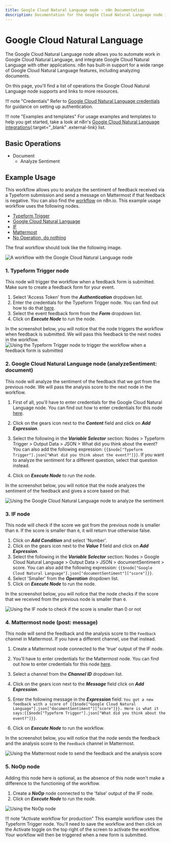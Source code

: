 ```yaml
---
title: Google Cloud Natural Language node - n8n Documentation
description: Documentation for the Google Cloud Natural Language node in n8n, a workflow automation platform. Includes details of operations and configuration, and links to examples and credentials information.
---
```


# Google Cloud Natural Language

The Google Cloud Natural Language node allows you to automate work in Google Cloud Natural Language, and integrate Google Cloud Natural Language with other applications. n8n has built-in support for a wide range of Google Cloud Natural Language features, including analyzing documents.

On this page, you'll find a list of operations the Google Cloud Natural Language node supports and links to more resources.

!!! note "Credentials"
    Refer to [Google Cloud Natural Language credentials](/integrations/builtin/credentials/google/) for guidance on setting up authentication. 

!!! note "Examples and templates"
    For usage examples and templates to help you get started, take a look at n8n's [Google Cloud Natural Language integrations](https://n8n.io/integrations/google-cloud-natural-language/){:target="_blank" .external-link} list.


## Basic Operations

* Document
    * Analyze Sentiment

## Example Usage

This workflow allows you to analyze the sentiment of feedback received via a Typeform submission and send a message on Mattermost if that feedback is negative. You can also find the [workflow](https://n8n.io/workflows/786) on n8n.io. This example usage workflow uses the following nodes.
- [Typeform Trigger](/integrations/builtin/trigger-nodes/n8n-nodes-base.typeformtrigger/)
- [Google Cloud Natural Language]()
- [IF](/integrations/builtin/core-nodes/n8n-nodes-base.if/)
- [Mattermost](/integrations/builtin/app-nodes/n8n-nodes-base.mattermost/)
- [No Operation, do nothing](/integrations/builtin/core-nodes/n8n-nodes-base.noop/)

The final workflow should look like the following image.

![A workflow with the Google Cloud Natural Language node](/_images/integrations/builtin/app-nodes/googlecloudnaturallanguage/workflow.png)

### 1. Typeform Trigger node

This node will trigger the workflow when a feedback form is submitted. Make sure to create a feedback form for your event.

1. Select 'Access Token' from the ***Authentication*** dropdown list.
2. Enter the credentials for the Typeform Trigger node. You can find out how to do that [here](/integrations/builtin/credentials/typeform/).
3. Select the event feedback form from the ***Form*** dropdown list.
4. Click on ***Execute Node*** to run the node.

In the screenshot below, you will notice that the node triggers the workflow when feedback is submitted. We will pass this feedback to the next nodes in the workflow.
![Using the Typeform Trigger node to trigger the workflow when a feedback form is submitted](/_images/integrations/builtin/app-nodes/googlecloudnaturallanguage/typeformtrigger_node.png)

### 2. Google Cloud Natural Language node (analyzeSentiment: document)

This node will analyze the sentiment of the feedback that we got from the previous node. We will pass the analysis score to the next node in the workflow.

1. First of all, you'll have to enter credentials for the Google Cloud Natural Language node. You can find out how to enter credentials for this node [here](/integrations/builtin/credentials/google/).
2. Click on the gears icon next to the ***Content*** field and click on ***Add Expression***.

3. Select the following in the ***Variable Selector*** section: Nodes > Typeform Trigger > Output Data > JSON > What did you think about the event? You can also add the following expression: `{{$node["Typeform Trigger"].json["What did you think about the event?"]}}`. If you want to analyze the sentiment for a different question, select that question instead.
4. Click on ***Execute Node*** to run the node.

In the screenshot below, you will notice that the node analyzes the sentiment of the feedback and gives a score based on that.

![Using the Google Cloud Natural Language node to analyze the sentiment](/_images/integrations/builtin/app-nodes/googlecloudnaturallanguage/googlecloudnaturallanguage_node.png)


### 3. IF node

This node will check if the score we got from the previous node is smaller than `0`. If the score is smaller than `0`, it will return true otherwise false.

1. Click on ***Add Condition*** and select 'Number'.
2. Click on the gears icon next to the ***Value 1*** field and click on ***Add Expression***.
3. Select the following in the ***Variable Selector*** section: Nodes > Google Cloud Natural Language > Output Data > JSON > documentSentiment > score. You can also add the following expression: `{{$node["Google Cloud Natural Language"].json["documentSentiment"]["score"]}}`.
4. Select 'Smaller' from the ***Operation*** dropdown list.
5. Click on ***Execute Node*** to run the node.

In the screenshot below, you will notice that the node checks if the score that we received from the previous node is smaller than `0`.

![Using the IF node to check if the score is smaller than `0` or not](/_images/integrations/builtin/app-nodes/googlecloudnaturallanguage/if_node.png)

### 4. Mattermost node (post: message)

This node will send the feedback and the analysis score to the `Feedback` channel in Mattermost. If you have a different channel, use that instead.

1. Create a Mattermost node connected to the 'true' output of the IF node.
2. You'll have to enter credentials for the Mattermost node. You can find out how to enter credentials for this node [here](/integrations/builtin/credentials/mattermost/).
3. Select a channel from the ***Channel ID*** dropdown list.
4. Click on the gears icon next to the ***Message*** field click on ***Add Expression***.

5. Enter the following message in the ***Expression*** field: `You got a new feedback with a score of {{$node["Google Cloud Natural Language"].json["documentSentiment"]["score"]}}. Here is what it says:{{$node["Typeform Trigger"].json["What did you think about the event?"]}}`.
6. Click on ***Execute Node*** to run the workflow.

In the screenshot below, you will notice that the node sends the feedback and the analysis score to the `Feedback` channel in Mattermost.

![Using the Mattermost node to send the feedback and the analysis score](/_images/integrations/builtin/app-nodes/googlecloudnaturallanguage/mattermost_node.png)

### 5. NoOp node

Adding this node here is optional, as the absence of this node won't make a difference to the functioning of the workflow.

1. Create a ***NoOp*** node connected to the 'false' output of the IF node.
2. Click on ***Execute Node*** to run the node.

![Using the NoOp node](/_images/integrations/builtin/app-nodes/googlecloudnaturallanguage/noop_node.png)

!!! note "Activate workflow for production"
    This example workflow uses the Typeform Trigger node. You'll need to save the workflow and then click on the Activate toggle on the top right of the screen to activate the workflow. Your workflow will then be triggered when a new form is submitted.


